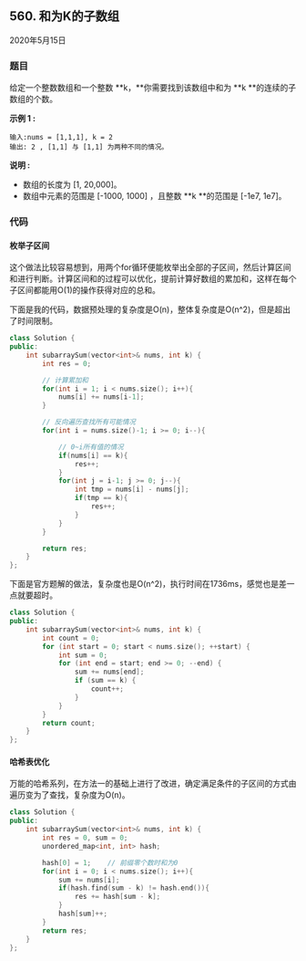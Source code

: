 ## 560. 和为K的子数组

2020年5月15日

### 题目

给定一个整数数组和一个整数 **k，**你需要找到该数组中和为 **k **的连续的子数组的个数。

**示例 1 :**

```
输入:nums = [1,1,1], k = 2
输出: 2 , [1,1] 与 [1,1] 为两种不同的情况。
```

**说明 :**

- 数组的长度为 [1, 20,000]。
- 数组中元素的范围是 [-1000, 1000] ，且整数 **k **的范围是 [-1e7, 1e7]。

### 代码

#### 枚举子区间

这个做法比较容易想到，用两个for循环便能枚举出全部的子区间，然后计算区间和进行判断。计算区间和的过程可以优化，提前计算好数组的累加和，这样在每个子区间都能用O(1)的操作获得对应的总和。

下面是我的代码，数据预处理的复杂度是O(n)，整体复杂度是O(n^2)，但是超出了时间限制。

```cpp
class Solution {
public:
    int subarraySum(vector<int>& nums, int k) {
        int res = 0;

        // 计算累加和
        for(int i = 1; i < nums.size(); i++){
            nums[i] += nums[i-1];
        }

        // 反向遍历查找所有可能情况
        for(int i = nums.size()-1; i >= 0; i--){

            // 0~i所有值的情况
            if(nums[i] == k){
                res++;
            }
            for(int j = i-1; j >= 0; j--){
                int tmp = nums[i] - nums[j];
                if(tmp == k){
                    res++;
                }
            }
        }

        return res;
    }
};
```

下面是官方题解的做法，复杂度也是O(n^2)，执行时间在1736ms，感觉也是差一点就要超时。

```cpp
class Solution {
public:
    int subarraySum(vector<int>& nums, int k) {
        int count = 0;
        for (int start = 0; start < nums.size(); ++start) {
            int sum = 0;
            for (int end = start; end >= 0; --end) {
                sum += nums[end];
                if (sum == k) {
                    count++;
                }
            }
        }
        return count;
    }
};
```

#### 哈希表优化

万能的哈希系列，在方法一的基础上进行了改进，确定满足条件的子区间的方式由遍历变为了查找，复杂度为O(n)。

```cpp
class Solution {
public:
    int subarraySum(vector<int>& nums, int k) {
        int res = 0, sum = 0;
        unordered_map<int, int> hash;

        hash[0] = 1;    // 前缀零个数时和为0
        for(int i = 0; i < nums.size(); i++){
            sum += nums[i];
            if(hash.find(sum - k) != hash.end()){
                res += hash[sum - k];
            }
            hash[sum]++;
        }
        return res;
    }
};
```
